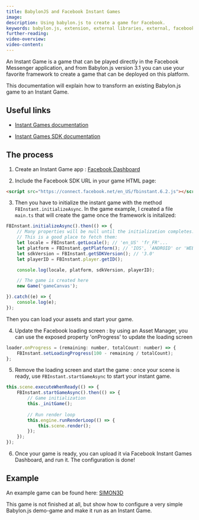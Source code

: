 ```yaml
---
title: BabylonJS and Facebook Instant Games
image: 
description: Using babylon.js to create a game for Facebook.
keywords: babylon.js, extension, external libraries, external, facebook
further-reading:
video-overview:
video-content:
---
```


An Instant Game is a game that can be played directly in the Facebook Messenger application, and from Babylon.js version 3.1 you can use your favorite framework to create a game that can be deployed on this platform.

This documentation will explain how to transform an existing Babylon.js game to an Instant Game. 

## Useful links

* [Instant Games documentation](https://developers.facebook.com/docs/games/instant-games)

* [Instant Games SDK documentation](https://developers.facebook.com/docs/games/instant-games/sdk/fbinstant6.2)

## The process
1) Create an Instant Game app : [Facebook Dashboard](https://developers.facebook.com/apps/async/create/platform-setup/dialog/)

2) Include the Facebook SDK URL in your game HTML page: 
```html
<script src="https://connect.facebook.net/en_US/fbinstant.6.2.js"></script>
```

3) Then you have to initialize the instant game with the method `FBInstant.initializeAsync`. In the game example, I created a file `main.ts` that will create the game once the framework is initalized:

```javascript
FBInstant.initializeAsync().then(() => {
    // Many properties will be null until the initialization completes.
    // This is a good place to fetch them:
    let locale = FBInstant.getLocale(); // 'en_US' 'fr_FR'...
    let platform = FBInstant.getPlatform(); // 'IOS', 'ANDROID' or 'WEB'
    let sdkVersion = FBInstant.getSDKVersion(); // '3.0'
    let playerID = FBInstant.player.getID();

    console.log(locale, platform, sdkVersion, playerID);

    // The game is created here
    new Game('gameCanvas');

}).catch((e) => {
    console.log(e);
});
```
Then you can load your assets and start your game.

4) Update the Facebook loading screen : by using an Asset Manager, you can use the exposed property 'onProgress' to update the loading screen

```javascript
loader.onProgress = (remaining: number, totalCount: number) => {
    FBInstant.setLoadingProgress(100 - remaining / totalCount);
}; 
```

5) Remove the loading screen and start the game : once your scene is ready, use `FBInstant.startGameAsync` to start your instant game.

```javascript
this.scene.executeWhenReady(() => {
    FBInstant.startGameAsync().then(() => {
        // Game initialization
        this._initGame();
        
        // Run render loop
        this.engine.runRenderLoop(() => {
            this.scene.render();
        });
    });
});
```

6) Once your game is ready, you can upload it via Facebook Instant Games Dashboard, and run it. The configuration is done!

## Example
An example game can be found here: [SIMON3D](https://github.com/Temechon/simon3d) 

This game is not finished at all, but show how to configure a very simple Babylon.js demo-game and make it run as an Instant Game.